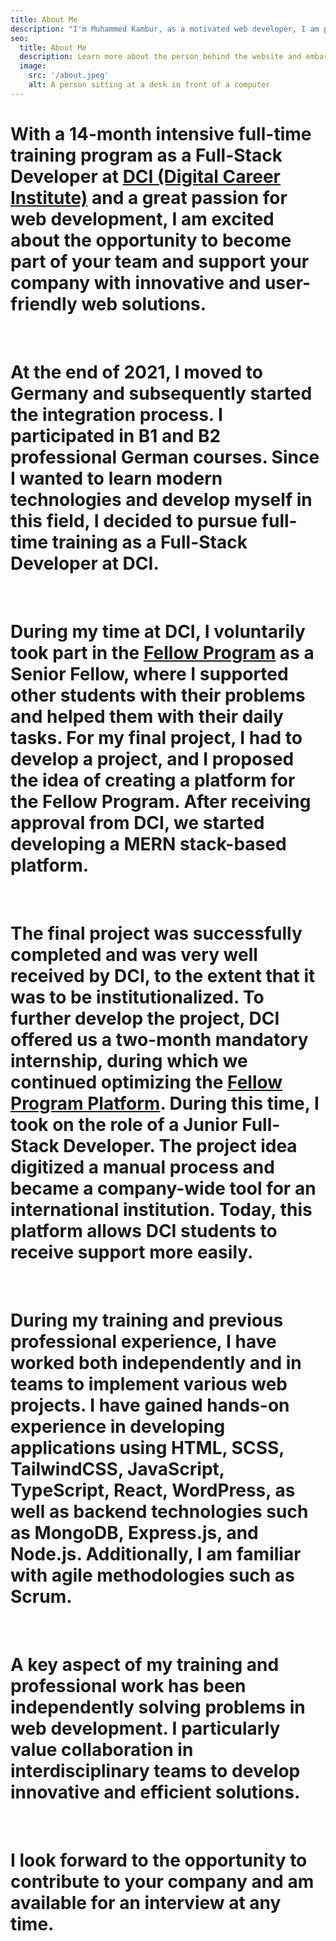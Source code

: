 ```yaml
---
title: About Me
description: "I'm Muhammed Kambur, as a motivated web developer, I am passionate about leveraging my skills and experience to add value to any organization. I am confident in my ability to create dynamic, user-friendly web solutions that align with the goals of the organization. I am currently seeking new opportunities to contribute and grow."
seo:
  title: About Me
  description: Learn more about the person behind the website and embark on a journey of inspiration and shared experiences.
  image:
    src: '/about.jpeg'
    alt: A person sitting at a desk in front of a computer
---
```


# With a 14-month intensive full-time training program as a Full-Stack Developer at [DCI (Digital Career Institute)](https://digitalcareerinstitute.org/) and a great passion for web development, I am excited about the opportunity to become part of your team and support your company with innovative and user-friendly web solutions.
<br />

# At the end of 2021, I moved to Germany and subsequently started the integration process. I participated in B1 and B2 professional German courses. Since I wanted to learn modern technologies and develop myself in this field, I decided to pursue full-time training as a Full-Stack Developer at DCI.
<br />

# During my time at DCI, I voluntarily took part in the [Fellow Program](https://fellow.digitalcareerinstitute.org/) as a Senior Fellow, where I supported other students with their problems and helped them with their daily tasks. For my final project, I had to develop a project, and I proposed the idea of creating a platform for the Fellow Program. After receiving approval from DCI, we started developing a MERN stack-based platform.
<br />

# The final project was successfully completed and was very well received by DCI, to the extent that it was to be institutionalized. To further develop the project, DCI offered us a two-month mandatory internship, during which we continued optimizing the [Fellow Program Platform](https://fellow.digitalcareerinstitute.org/). During this time, I took on the role of a Junior Full-Stack Developer. The project idea digitized a manual process and became a company-wide tool for an international institution. Today, this platform allows DCI students to receive support more easily.
<br />

# During my training and previous professional experience, I have worked both independently and in teams to implement various web projects. I have gained hands-on experience in developing applications using HTML, SCSS, TailwindCSS, JavaScript, TypeScript, React, WordPress, as well as backend technologies such as MongoDB, Express.js, and Node.js. Additionally, I am familiar with agile methodologies such as Scrum.
<br />

# A key aspect of my training and professional work has been independently solving problems in web development. I particularly value collaboration in interdisciplinary teams to develop innovative and efficient solutions.
<br />

# I look forward to the opportunity to contribute to your company and am available for an interview at any time.